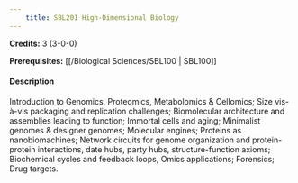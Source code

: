```yaml
---
    title: SBL201 High-Dimensional Biology
---
```

**Credits:** 3 (3-0-0)



**Prerequisites:** [[/Biological Sciences/SBL100 | SBL100]]

#### Description 
Introduction to Genomics, Proteomics, Metabolomics & Cellomics; Size vis-à-vis packaging and replication challenges; Biomolecular architecture and assemblies leading to function; Immortal cells and aging; Minimalist genomes & designer genomes; Molecular engines; Proteins as nanobiomachines; Network circuits for genome organization and protein-protein interactions, date hubs, party hubs, structure-function axioms; Biochemical cycles and feedback loops, Omics applications; Forensics; Drug targets.